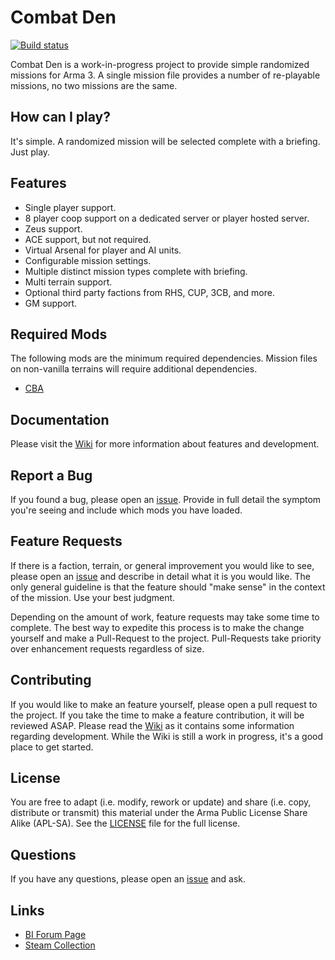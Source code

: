 # Combat Den

[![Build status](https://ci.appveyor.com/api/projects/status/2lqpbhv71sc97ip9/branch/master?svg=true)](https://ci.appveyor.com/project/dpottavio/combatden/branch/master)

Combat Den is a work-in-progress project to provide simple randomized
missions for Arma 3.  A single mission file provides a number of
re-playable missions, no two missions are the same.

## How can I play?

It's simple.  A randomized mission will be selected complete with a
briefing.  Just play.

## Features
* Single player support.
* 8 player coop support on a dedicated server or player hosted server.
* Zeus support.
* ACE support, but not required.
* Virtual Arsenal for player and AI units.
* Configurable mission settings.
* Multiple distinct mission types complete with briefing.
* Multi terrain support.
* Optional third party factions from RHS, CUP, 3CB, and more.
* GM support.

## Required Mods

The following mods are the minimum required dependencies.  Mission
files on non-vanilla terrains will require additional dependencies.

* [CBA](https://steamcommunity.com/workshop/filedetails/?id=450814997)

## Documentation

Please visit the [Wiki](https://github.com/dpottavio/CombatDen/wiki)
for more information about features and development.

## Report a Bug

If you found a bug, please open an
[issue](https://github.com/dpottavio/CombatDen/issues).  Provide in
full detail the symptom you're seeing and include which mods you have
loaded.

## Feature Requests

If there is a faction, terrain, or general improvement you would like
to see, please open an
[issue](https://github.com/dpottavio/CombatDen/issues) and describe in
detail what it is you would like.  The only general guideline is that
the feature should "make sense" in the context of the mission.  Use
your best judgment.

Depending on the amount of work, feature requests may take some time
to complete.  The best way to expedite this process is to make the
change yourself and make a Pull-Request to the project.  Pull-Requests
take priority over enhancement requests regardless of size.

## Contributing

If you would like to make an feature yourself, please open a pull
request to the project.  If you take the time to make a feature
contribution, it will be reviewed ASAP.  Please read the
[Wiki](https://github.com/dpottavio/CombatDen/wiki) as it contains
some information regarding development.  While the Wiki is still a
work in progress, it's a good place to get started.

## License

You are free to adapt (i.e. modify, rework or update) and share
(i.e. copy, distribute or transmit) this material under the Arma
Public License Share Alike (APL-SA).  See the
[LICENSE](https://github.com/dpottavio/CombatDen/blob/master/LICENCE)
file for the full license.

## Questions

If you have any questions, please open an
[issue](https://github.com/dpottavio/CombatDen/issues) and ask.

## Links

* [BI Forum Page](https://forums.bohemia.net/forums/topic/219387-combat-den/)
* [Steam Collection](https://steamcommunity.com/workshop/filedetails/?id=1491480111)
